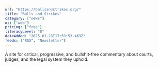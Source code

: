 ```yaml
---
url: "https://ballsandstrikes.org/"
title: "Balls and Strikes"
category: ["news"]
os: ["web"]
pricing: ["free"]
literacyLevel: "0"
dateAdded: "2025-01-28T17:59:53.463Z"
feeds: ["RSS", "Newsletter"]
---
```


A site for critical, progressive, and bullshit-free commentary about courts, judges, and the legal system they uphold.